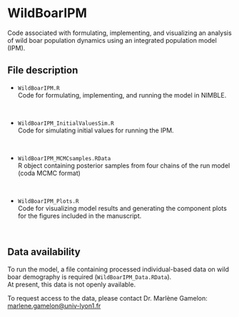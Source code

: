 # WildBoarIPM
Code associated with formulating, implementing, and visualizing an analysis of wild boar population dynamics using an integrated population model (IPM).

## File description

 * `WildBoarIPM.R` <br/>
 Code for formulating, implementing, and running the model in NIMBLE.
 
 <br/>
 
 * `WildBoarIPM_InitialValuesSim.R` <br/>
 Code for simulating initial values for running the IPM. 
 
 <br/>
 
 * `WildBoarIPM_MCMCsamples.RData` <br/>
 R object containing posterior samples from four chains of the run model (coda MCMC format)
 
  <br/>
  
 * `WildBoarIPM_Plots.R` <br/>
 Code for visualizing model results and generating the component plots for the figures included in the manuscript. 
 
 <br/>
 
 ## Data availability
 
 To run the model, a file containing processed individual-based data on wild boar demography is required (`WildBoarIPM_Data.RData`). <br/>
 At present, this data is not openly available.  <br/>
 
 To request access to the data, please contact Dr. Marlène Gamelon: marlene.gamelon@univ-lyon1.fr
